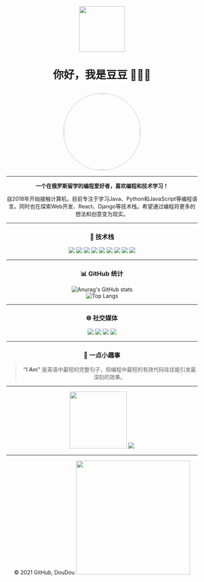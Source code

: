<div align="center">

<img src="https://media.giphy.com/media/oebD5alsVBFKg/giphy.gif" width="120"> 

# 你好，我是豆豆 👩🏻‍💻

<img src="https://user-images.githubusercontent.com/78296391/143043915-ad29ed27-54f8-42c0-a0f2-3bd233f63ae4.jpeg" width="200" style="border-radius: 50%; border: 3px solid #eaeaea; margin-top: 10px;">

---

**一个在俄罗斯留学的编程爱好者，喜欢编程和技术学习！**

自2018年开始接触计算机，目前专注于学习Java、Python和JavaScript等编程语言。同时也在探索Web开发、React、Django等技术栈。希望通过编程将更多的想法和创意变为现实。

---

### 🚀 技术栈

<div align="center">
    <img src="https://img.shields.io/badge/JavaScript%20-%23323330.svg?&style=for-the-badge&logo=javascript&logoColor=%23F7DF1E" />
    <img src="https://img.shields.io/badge/Python%20-%2314354C.svg?&style=for-the-badge&logo=python&logoColor=white" />
    <img src="https://img.shields.io/badge/Java-%23ED8B00.svg?&style=for-the-badge&logo=java&logoColor=white" />
    <img src="https://img.shields.io/badge/HTML5%20-%23E34F26.svg?&style=for-the-badge&logo=html5&logoColor=white" />
    <img src="https://img.shields.io/badge/CSS3%20-%231572B6.svg?&style=for-the-badge&logo=css3&logoColor=white" />
    <img src="https://img.shields.io/badge/Node.js%20-%2343853D.svg?&style=for-the-badge&logo=node.js&logoColor=white" />
    <img src="https://img.shields.io/badge/React%20-%2320232a.svg?&style=for-the-badge&logo=react&logoColor=%2361DAFB" />
    <img src="https://img.shields.io/badge/MySQL-%2300f.svg?&style=for-the-badge&logo=mysql&logoColor=white" />
    <img src="https://img.shields.io/badge/PostgreSQL-%23316192.svg?&style=for-the-badge&logo=postgresql&logoColor=white" />
</div>

---

### 📊 GitHub 统计

<div align="center">

![Anurag's GitHub stats](https://bad-apple-github-readme.vercel.app/api?show_bg=1&username=yztutu)  
![Top Langs](https://github-readme-stats.vercel.app/api/top-langs/?username=yztutu&layout=compact)

</div>

---

### 🌐 社交媒体

<div align="center">
    <a href="https://www.linkedin.com/in/adityabisoi/"><img src="https://img.shields.io/badge/linkedin-%230077B5.svg?&style=for-the-badge&logo=linkedin&logoColor=white" /></a>
    <a href="https://medium.com/@adityabisoi"><img src="https://img.shields.io/badge/medium-%2312100E.svg?&style=for-the-badge&logo=medium&logoColor=white" /></a>
    <a href="https://gitlab.com/adityabisoi/"><img src="https://img.shields.io/badge/gitlab-%23330f63.svg?&style=for-the-badge&logo=gitlab&logoColor=white" /></a>
    <a href="https://t.me/Doodles_LLC"><img src="https://img.shields.io/badge/Telegram-%232CA5E0.svg?&style=for-the-badge&logo=telegram&logoColor=white" /></a>
</div>

---

### 💬 一点小趣事

> **“I Am”** 是英语中最短的完整句子，但编程中最短的有效代码往往能引发最深刻的效果。  

---

<div align="center">
    <img src="https://github.com/SP-XD/SP-XD/blob/main/images/dino_rounded.gif?raw=true" width="150" />
    <img src="https://visitor-badge.glitch.me/badge?page_id=abhisheknaiidu.abhisheknaiidu" />
</div>

---

<div align="center">
    © 2021 GitHub, DouDou  
    <img src="https://github.com/SP-XD/SP-XD/blob/main/images/this_page_is.gif?raw=true"  width="300"/>
</div>